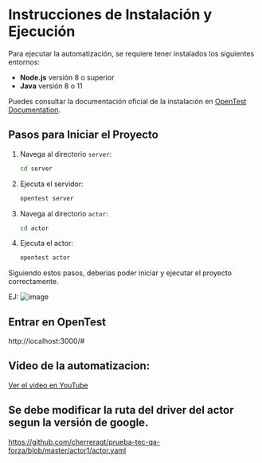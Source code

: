 # Instrucciones de Instalación y Ejecución

Para ejecutar la automatización, se requiere tener instalados los siguientes entornos:

- **Node.js** versión 8 o superior
- **Java** versión 8 o 11

Puedes consultar la documentación oficial de la instalación en [OpenTest Documentation](https://getopentest.org/docs/installation.html).

## Pasos para Iniciar el Proyecto

1. Navega al directorio `server`:

    ```bash
    cd server
    ```

2. Ejecuta el servidor:

    ```bash
    opentest server
    ```

3. Navega al directorio `actor`:

    ```bash
    cd actor
    ```

4. Ejecuta el actor:

    ```bash
    opentest actor
    ```

Siguiendo estos pasos, deberías poder iniciar y ejecutar el proyecto correctamente.


EJ:
![image](https://github.com/user-attachments/assets/87147db4-22f0-4842-8617-0f0ca89b49f8)


## Entrar en OpenTest

http://localhost:3000/#


## Video de la automatizacion: 

[Ver el video en YouTube](https://www.youtube.com/watch?v=opBSs0CnZ6Y&ab_channel=ChristopherH.)


## Se debe modificar la ruta del driver del actor segun la versión de google.

https://github.com/cherreragt/prueba-tec-qa-forza/blob/master/actor1/actor.yaml

